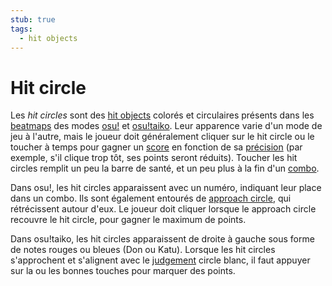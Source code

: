 ```yaml
---
stub: true
tags:
  - hit objects
---
```


# Hit circle

Les *hit circles* sont des [hit objects](/wiki/Gameplay/Hit_object) colorés et circulaires présents dans les [beatmaps](/wiki/Beatmap) des modes [osu!](/wiki/Game_mode/osu!) et [osu!taiko](/wiki/Game_mode/osu!taiko). Leur apparence varie d'un mode de jeu à l'autre, mais le joueur doit généralement cliquer sur le hit circle ou le toucher à temps pour gagner un [score](/wiki/Gameplay/Score) en fonction de sa [précision](/wiki/Gameplay/Accuracy) (par exemple, s'il clique trop tôt, ses points seront réduits). Toucher les hit circles remplit un peu la barre de santé, et un peu plus à la fin d'un [combo](/wiki/Beatmapping/Combo).

Dans osu!, les hit circles apparaissent avec un numéro, indiquant leur place dans un combo. Ils sont également entourés de [approach circle](/wiki/Gameplay/Hit_object/Approach_circle), qui rétrécissent autour d'eux. Le joueur doit cliquer lorsque le approach circle recouvre le hit circle, pour gagner le maximum de points.

Dans osu!taiko, les hit circles apparaissent de droite à gauche sous forme de notes rouges ou bleues (Don ou Katu). Lorsque les hit circles s'approchent et s'alignent avec le [judgement](/wiki/Gameplay/Judgement) circle blanc, il faut appuyer sur la ou les bonnes touches pour marquer des points.

<!-- TODO: Include Skinnable Property-->

<!-- TODO: Add links and images-->
